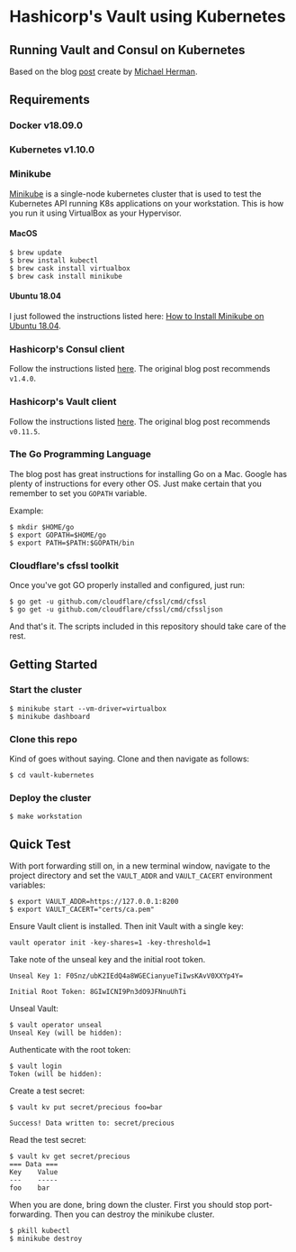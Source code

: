 # Hashicorp's Vault using Kubernetes
## Running Vault and Consul on Kubernetes

Based on the blog [post](https://testdriven.io/blog/running-vault-and-consul-on-kubernetes/) create by [Michael Herman](https://github.com/mjhea0).

## Requirements

### Docker v18.09.0

### Kubernetes v1.10.0

### Minikube

[Minikube](https://kubernetes.io/docs/setup/minikube/) is a single-node kubernetes cluster that is used to test the Kubernetes API running K8s applications on your workstation. This is how you run it using VirtualBox as your Hypervisor.

#### MacOS
```
$ brew update
$ brew install kubectl
$ brew cask install virtualbox
$ brew cask install minikube
```

#### Ubuntu 18.04
I just followed the instructions listed here: [How to Install Minikube on Ubuntu 18.04](https://computingforgeeks.com/how-to-install-minikube-on-ubuntu-18-04/).

### Hashicorp's Consul client
Follow the instructions listed [here](https://www.consul.io/docs/install/index.html). The original blog post recommends `v1.4.0`.

### Hashicorp's Vault client
Follow the instructions listed [here](https://www.vaultproject.io/docs/install/). The original blog post recommends `v0.11.5`.

### The Go Programming Language
The blog post has great instructions for installing Go on a Mac. Google has plenty of instructions for every other OS. Just make certain that you remember to set you `GOPATH` variable.  

Example:
```
$ mkdir $HOME/go
$ export GOPATH=$HOME/go
$ export PATH=$PATH:$GOPATH/bin
```

### Cloudflare's cfssl toolkit
Once you've got GO properly installed and configured, just run:
```
$ go get -u github.com/cloudflare/cfssl/cmd/cfssl
$ go get -u github.com/cloudflare/cfssl/cmd/cfssljson
```
And that's it. The scripts included in this repository should take care of the rest.

## Getting Started

### Start the cluster
```
$ minikube start --vm-driver=virtualbox
$ minikube dashboard
```

### Clone this repo
Kind of goes without saying. Clone and then navigate as follows:
```
$ cd vault-kubernetes
```

### Deploy the cluster
```
$ make workstation
```

## Quick Test
With port forwarding still on, in a new terminal window, navigate to the project directory and set the `VAULT_ADDR` and `VAULT_CACERT` environment variables:
```
$ export VAULT_ADDR=https://127.0.0.1:8200
$ export VAULT_CACERT="certs/ca.pem"
```

Ensure Vault client is installed. Then init Vault with a single key:
```
vault operator init -key-shares=1 -key-threshold=1
```

Take note of the unseal key and the initial root token.
```
Unseal Key 1: F0Snz/ubK2IEdQ4a8WGECianyueTiIwsKAvV0XXYp4Y=

Initial Root Token: 8GIwICNI9Pn3dO9JFNnuUhTi
```

Unseal Vault:
```
$ vault operator unseal
Unseal Key (will be hidden):
```

Authenticate with the root token:
```
$ vault login
Token (will be hidden):
```

Create a test secret:
```
$ vault kv put secret/precious foo=bar

Success! Data written to: secret/precious
```

Read the test secret:
```
$ vault kv get secret/precious
=== Data ===
Key    Value
---    -----
foo    bar
```

When you are done, bring down the cluster. First you should stop port-forwarding. Then you can destroy the minikube cluster. 
```
$ pkill kubectl
$ minikube destroy
```

